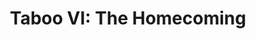 ---
title: "Taboo VI: The Homecoming"
label: Shrimper
year: 1991
band:
    - John Darnielle
songs:
    - Running Away with What Freud Said
    - Ice Cream, Cobra Man
    - Move (Chicago 196X)
    - This Magic Moment
    - Don't Take the Dogs Away
    - One Winter at Point Alpha Privative
    - Solomon Revisited
    - Going to Alaska
    - I'm So Lonesome I Could Cry
    - Eleven Bands
---